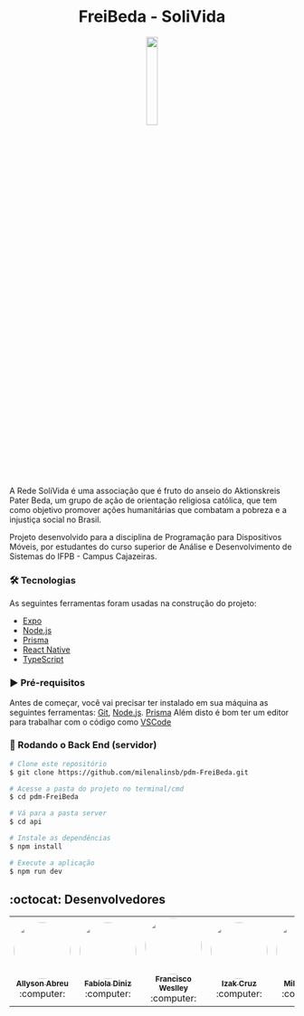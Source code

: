 # <h1 align="center"> FreiBeda - SoliVida </h1>

<p align="center"  width="20%" >
  <img width="20%" src="https://user-images.githubusercontent.com/20650067/217401294-8e8b5229-b9a4-4fe1-948b-e4c011b7707d.png" />
</p>

 A Rede SoliVida é uma associação que é fruto do anseio do Aktionskreis Pater Beda, um grupo de ação de orientação religiosa católica, que tem como objetivo promover ações humanitárias que combatam a pobreza e a injustiça social no Brasil. 

Projeto desenvolvido para a disciplina de Programação para Dispositivos Móveis, por estudantes do curso superior de Análise e Desenvolvimento de Sistemas do IFPB - Campus Cajazeiras.

### 🛠 Tecnologias

As seguintes ferramentas foram usadas na construção do projeto:

- [Expo](https://expo.io/)
- [Node.js](https://nodejs.org/en/)
- [Prisma](https://www.prisma.io/studio)
- [React Native](https://reactnative.dev/)
- [TypeScript](https://www.typescriptlang.org/)

### :arrow_forward:  Pré-requisitos

Antes de começar, você vai precisar ter instalado em sua máquina as seguintes ferramentas:
[Git](https://git-scm.com), [Node.js](https://nodejs.org/en/). 
[Prisma](https://www.prisma.io/studio)
Além disto é bom ter um editor para trabalhar com o código como [VSCode](https://code.visualstudio.com/)

### 🎲 Rodando o Back End (servidor)

```bash
# Clone este repositório
$ git clone https://github.com/milenalinsb/pdm-FreiBeda.git

# Acesse a pasta do projeto no terminal/cmd
$ cd pdm-FreiBeda

# Vá para a pasta server
$ cd api

# Instale as dependências
$ npm install 

# Execute a aplicação 
$ npm run dev
```


## :octocat: Desenvolvedores 
 

<table align="center" >  
  <tr>
     <td align="center"><a href="https://github.com/AllysonAbreu" ><img style="border-radius: 50%;" src="https://avatars.githubusercontent.com/u/60551389?v=4" width="100px;" alt=""/><br /><sub><b>Allyson Abreu</b></sub></a><br /><a>:computer:</a></td>
    <td align="center"><a href="https://github.com/fabioladiniz97"><img style="border-radius: 50%;" src="https://avatars.githubusercontent.com/u/20650067?v=4" width="100px;" alt=""/><br /><sub><b>Fabíola Diniz</b></sub></a><br /><a>:computer:</a></td>
      <td align="center"><a href="https://github.com/weslleycz" ><img style="border-radius: 50%;" src="https://avatars.githubusercontent.com/u/44758448?v=4" width="100px;" alt=""/><br /><sub><b>Francisco Weslley</b></sub></a><br /><a>:computer:</a></td>
    <td align="center"><a href="https://github.com/zurckasi" ><img style="border-radius: 50%;" src="https://avatars.githubusercontent.com/u/85362991?v=4" width="100px;" alt=""/><br /><sub><b>Izak Cruz</b></sub></a><br /><a >:computer:</a></td> 
    <td align="center"><a href="https://github.com/milenalinsb"><img style="border-radius: 50%;" src="https://avatars.githubusercontent.com/u/48775921?v=4" width="100px;" alt=""/><br /><sub><b>Milena Lins</b></sub></a><br /><a >:computer:</a></td>
    <td align="center"><a href="https://github.com/moacirdavidag"><img style="border-radius: 50%;" src="https://avatars.githubusercontent.com/u/65923695?v=4" width="100px;" alt=""/><br /><sub><b>Moacir David</b></sub></a><br /><a >:computer:</a></td>
  </tr>
</table>


